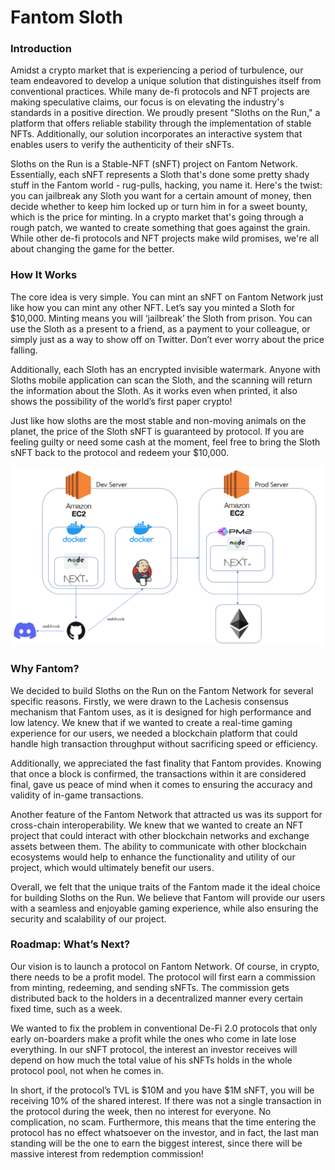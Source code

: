 # Fantom Sloth

### Introduction

Amidst a crypto market that is experiencing a period of turbulence, our team endeavored to develop a unique solution that distinguishes itself from conventional practices. While many de-fi protocols and NFT projects are making speculative claims, our focus is on elevating the industry's standards in a positive direction. We proudly present "Sloths on the Run," a platform that offers reliable stability through the implementation of stable NFTs. Additionally, our solution incorporates an interactive system that enables users to verify the authenticity of their sNFTs.

Sloths on the Run is a Stable-NFT (sNFT) project on Fantom Network. Essentially, each sNFT represents a Sloth that's done some pretty shady stuff in the Fantom world - rug-pulls, hacking, you name it. Here's the twist: you can jailbreak any Sloth you want for a certain amount of money, then decide whether to keep him locked up or turn him in for a sweet bounty, which is the price for minting. In a crypto market that's going through a rough patch, we wanted to create something that goes against the grain. While other de-fi protocols and NFT projects make wild promises, we're all about changing the game for the better.

### How It Works

The core idea is very simple. You can mint an sNFT on Fantom Network just like how you can mint any other NFT. Let’s say you minted a Sloth for $10,000. Minting means you will ‘jailbreak’ the Sloth from prison. You can use the Sloth as a present to a friend, as a payment to your colleague, or simply just as a way to show off on Twitter. Don’t ever worry about the price falling. 

Additionally, each Sloth has an encrypted invisible watermark. Anyone with Sloths mobile application can scan the Sloth, and the scanning will return the information about the Sloth. As it works even when printed, it also shows the possibility of the world’s first paper crypto! 

Just like how sloths are the most stable and non-moving animals on the planet, the price of the Sloth sNFT is guaranteed by protocol. If you are feeling guilty or need some cash at the moment, feel free to bring the Sloth sNFT back to the protocol and redeem your $10,000. 

![Untitled](./architecture.png)

### Why Fantom?

We decided to build Sloths on the Run on the Fantom Network for several specific reasons. Firstly, we were drawn to the Lachesis consensus mechanism that Fantom uses, as it is designed for high performance and low latency. We knew that if we wanted to create a real-time gaming experience for our users, we needed a blockchain platform that could handle high transaction throughput without sacrificing speed or efficiency.

Additionally, we appreciated the fast finality that Fantom provides. Knowing that once a block is confirmed, the transactions within it are considered final, gave us peace of mind when it comes to ensuring the accuracy and validity of in-game transactions.

Another feature of the Fantom Network that attracted us was its support for cross-chain interoperability. We knew that we wanted to create an NFT project that could interact with other blockchain networks and exchange assets between them. The ability to communicate with other blockchain ecosystems would help to enhance the functionality and utility of our project, which would ultimately benefit our users.

Overall, we felt that the unique traits of the Fantom made it the ideal choice for building Sloths on the Run. We believe that Fantom will provide our users with a seamless and enjoyable gaming experience, while also ensuring the security and scalability of our project.

### Roadmap: What’s Next?

Our vision is to launch a protocol on Fantom Network. Of course, in crypto, there needs to be a profit model. The protocol will first earn a commission from minting, redeeming, and sending sNFTs. The commission gets distributed back to the holders in a decentralized manner every certain fixed time, such as a week. 

We wanted to fix the problem in conventional De-Fi 2.0 protocols that only early on-boarders make a profit while the ones who come in late lose everything. In our sNFT protocol, the interest an investor receives will depend on how much the total value of his sNFTs holds in the whole protocol pool, not when he comes in. 

In short, if the protocol’s TVL is $10M and you have $1M sNFT, you will be receiving 10% of the shared interest. If there was not a single transaction in the protocol during the week, then no interest for everyone. No complication, no scam. Furthermore, this means that the time entering the protocol has no effect whatsoever on the investor, and in fact, the last man standing will be the one to earn the biggest interest, since there will be massive interest from redemption commission!